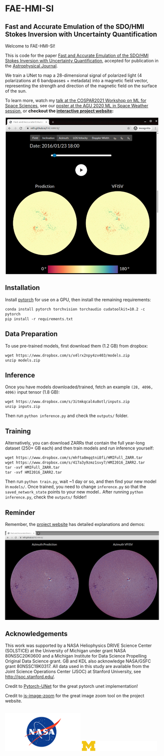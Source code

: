 # FAE-HMI-SI
## Fast and Accurate Emulation of the SDO/HMI Stokes Inversion with Uncertainty Quantification

Welcome to FAE-HMI-SI! 

This is code for the paper [Fast and Accurate Emulation of the SDO/HMI Stokes Inversion with Uncertainty Quantification](https://arxiv.org/abs/2103.17273), 
accepted for publication in the [Astrophysical Journal](https://iopscience.iop.org/journal/0004-637X).

We train a UNet to map a 28-dimensional signal of polarized light (4 polarizations at 6 bandpasses + metadata) into a magnetic field vector,
representing the strength and direction of the magnetic field on the surface of the sun.

To learn more, watch my [talk at the COSPAR2021 Workshop on ML for Space Sciences](https://www.youtube.com/watch?v=cEKR05TyDjg&list=PLJ6DM-dKMZKe1espIcO89lfO0ABtIaLMG&index=14),
see our [poster at the AGU 2020 ML in Space Weather session](https://agu.confex.com/agu/fm20/meetingapp.cgi/Paper/684287), 
or **checkout the [interactive project website](https://relh.github.io/FAE-HMI-SI/):**

<p align="center">
<img src="./website/assets/website_screengrab_2.png" alt="project website screengrab" width="500"/>
</p>

## Installation 

Install [pytorch](pytorch.org) for use on a GPU, then install the remaining requirements:

```
conda install pytorch torchvision torchaudio cudatoolkit=10.2 -c pytorch
pip install -r requirements.txt
```

## Data Preparation 

To use pre-trained models, first download them (1.2 GB) from dropbox:

```
wget https://www.dropbox.com/s/x4lrx2npy4zv403/models.zip
unzip models.zip
```

## Inference

Once you have models downloaded/trained, fetch an example `(28, 4096, 4096)` input tensor (1.8 GB):

```
wget https://www.dropbox.com/s/3itmkqcal4u0otl/inputs.zip
unzip inputs.zip
```

Then run `python inference.py` and check the `outputs/` folder.

## Training

Alternatively, you can download ZARRs that contain the full year-long dataset (250+ GB each) and then train models and run inference yourself:

```
wget https://www.dropbox.com/s/mhfta8mqqtni8fi/HMIFull_ZARR.tar
wget https://www.dropbox.com/s/417a3y9zmz1svy7/HMI2016_ZARR2.tar
tar -xvf HMIFull_ZARR.tar
tar -xvf HMI2016_ZARR2.tar
```

Then run `python train.py`, wait ~1 day or so, and then find your new model in `models/`.
Once trained, you need to change `inference.py` so that the `saved_network_state` points to your new model..
After running `python inference.py`, check the `outputs/` folder!

## Reminder 

Remember, the [project website](https://relh.github.io/FAE-HMI-SI/) has detailed explanations and demos:

<p align="center">
<img src="./website/assets/website_screengrab.png" alt="reminder project website screengrab" width="600"/>
</p>

## Acknowledgements

This work was supported by a NASA Heliophysics DRIVE Science Center (SOLSTICE) at the University of Michigan under grant NASA 80NSSC20K0600 and a Michigan Institute for Data Science Propelling Original Data Science grant.  GB and KDL also acknowledge NASA/GSFC grant 80NSSC19K0317.  All data used in this study are available from the Joint Science Operations Center (JSOC) at Stanford University, see http://jsoc.stanford.edu/.

Credit to [Pytorch-UNet](https://github.com/milesial/Pytorch-UNet) for the great pytorch unet implementation!

Credit to [js-image-zoom](https://github.com/malaman/js-image-zoom) for the great image zoom tool on the project website.

<br><img src='./website/assets/nasa-logo-web-rgb.png' width="49%">
<img src='./website/assets/MIDASsignature-acronym-white.png' width="49%">
